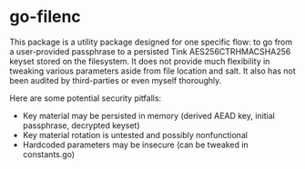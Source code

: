 # go-filenc

This package is a utility package designed for one specific flow: to go from a user-provided passphrase to a persisted Tink AES256CTRHMACSHA256 keyset stored on the filesystem. It does not provide much flexibility in tweaking various parameters aside from file location and salt. It also has not been audited by third-parties or even myself thoroughly.

Here are some potential security pitfalls:

* Key material may be persisted in memory (derived AEAD key, initial passphrase, decrypted keyset)
* Key material rotation is untested and possibly nonfunctional
* Hardcoded parameters may be insecure (can be tweaked in constants.go) 
